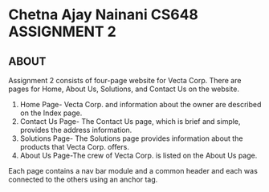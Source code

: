 # Chetna Ajay Nainani CS648 ASSIGNMENT 2
## ABOUT
Assignment 2 consists of four-page website for Vecta Corp. There are pages for Home, About Us, Solutions, and Contact Us on the website. 

1) Home Page- Vecta Corp. and information about the owner are described on the Index page.
2) Contact Us Page- The Contact Us page, which is brief and simple, provides the address information.
3) Solutions Page- The Solutions page provides information about the products that Vecta Corp. offers.
4) About Us Page-The crew of Vecta Corp. is listed on the About Us page.

Each page contains a nav bar module and a common header and each was connected to the others using an anchor tag.


